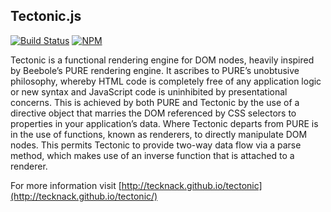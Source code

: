 Tectonic.js
-----------

[![Build Status](https://travis-ci.org/tecknack/tectonic.svg?branch=master)](https://travis-ci.org/tecknack/tectonic)
[![NPM](https://img.shields.io/npm/v/tectonic.js.svg)](https://www.npmjs.com/package/tectonic.js)

Tectonic is a functional rendering engine for DOM nodes, heavily inspired by
Beebole’s PURE rendering engine. It ascribes to PURE’s unobtusive philosophy,
whereby HTML code is completely free of any application logic or new syntax and
JavaScript code is uninhibited by presentational concerns. This is achieved by
both PURE and Tectonic by the use of a directive object that marries the DOM
referenced by CSS selectors to properties in your application’s data. Where
Tectonic departs from PURE is in the use of functions, known as renderers, to
directly manipulate DOM nodes. This permits Tectonic to provide two-way data
flow via a parse method, which makes use of an inverse function that is attached
to a renderer.

For more information visit [http://tecknack.github.io/tectonic](http://tecknack.github.io/tectonic/)
